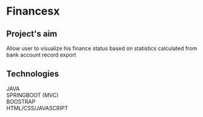 # Financesx
## Project's aim
Allow user to visualize his finance status based on statistics calculated from bank account record export
## Technologies
JAVA
<br/>SPRINGBOOT (MVC)
<br/>BOOSTRAP
<br/>HTML/CSS/JAVASCRIPT
